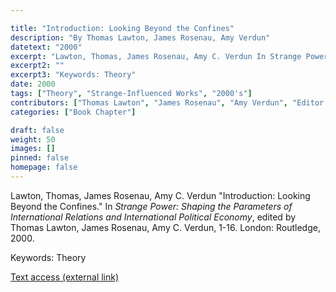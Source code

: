 ```yaml
---

title: "Introduction: Looking Beyond the Confines"
description: "By Thomas Lawton, James Rosenau, Amy Verdun"
datetext: "2000"
excerpt: "Lawton, Thomas, James Rosenau, Amy C. Verdun In Strange Power: Shaping the Parameters of International Relations and International Political Economy, edited by Thomas Lawton, James Rosenau, Amy C. Verdun, 1-16. London: Routledge, 2000."
excerpt2: ""
excerpt3: "Keywords: Theory"
date: 2000
tags: ["Theory", "Strange-Influenced Works", "2000's"]
contributors: ["Thomas Lawton", "James Rosenau", "Amy Verdun", "Editor: Thomas Lawton", "Editor: James Rosenau", "Editor: Amy C. Verdun"]
categories: ["Book Chapter"]

draft: false
weight: 50
images: []
pinned: false
homepage: false
---
```


Lawton, Thomas, James Rosenau, Amy C. Verdun "Introduction: Looking Beyond the Confines." In *Strange Power: Shaping the Parameters of International Relations and International Political Economy*, edited by Thomas Lawton, James Rosenau, Amy C. Verdun, 1-16. London: Routledge, 2000.

Keywords: Theory

[Text access (external link)](https://www.worldcat.org/title/1022846081)
